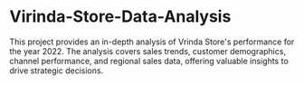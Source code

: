 # Virinda-Store-Data-Analysis
This project provides an in-depth analysis of Vrinda Store's performance for the year 2022. The analysis covers sales trends, customer demographics, channel performance, and regional sales data, offering valuable insights to drive strategic decisions.

